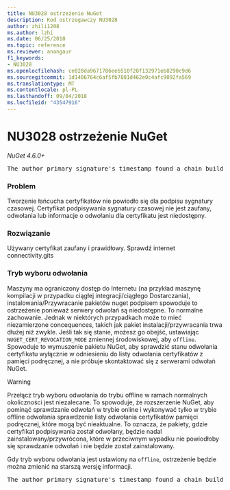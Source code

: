 ```yaml
---
title: NU3028 ostrzeżenie NuGet
description: Kod ostrzegawczy NU3028
author: zhili1208
ms.author: lzhi
ms.date: 06/25/2018
ms.topic: reference
ms.reviewer: anangaur
f1_keywords:
- NU3028
ms.openlocfilehash: ce028da9671786eeb510f28f132971eb8290c9d6
ms.sourcegitcommit: 1d1406764c6af5fb7801d462e0c4afc9092fa569
ms.translationtype: MT
ms.contentlocale: pl-PL
ms.lasthandoff: 09/04/2018
ms.locfileid: "43547916"
---
```

# <a name="nuget-warning-nu3028"></a>NU3028 ostrzeżenie NuGet

*NuGet 4.6.0+*

<pre>The author primary signature's timestamp found a chain building issue: The revocation function was unable to check revocation because the revocation server could not be reached. For more information, visit https://aka.ms/certificateRevocationMode</pre>

### <a name="issue"></a>Problem
Tworzenie łańcucha certyfikatów nie powiodło się dla podpisu sygnatury czasowej. Certyfikat podpisywania sygnatury czasowej nie jest zaufany, odwołania lub informacje o odwołaniu dla certyfikatu jest niedostępny.

### <a name="solution"></a>Rozwiązanie
Używany certyfikat zaufany i prawidłowy. Sprawdź internet connectivity.gits

### <a name="revocation-check-mode"></a>Tryb wyboru odwołania
Maszyny ma ograniczony dostęp do Internetu (na przykład maszynę kompilacji w przypadku ciągłej integracji/ciągłego Dostarczania), instalowania/Przywracanie pakietów nuget podpisem spowoduje to ostrzeżenie ponieważ serwery odwołań są niedostępne. To normalne zachowanie.
Jednak w niektórych przypadkach może to mieć niezamierzone concequences, takich jak pakiet instalacji/przywracania trwa dłużej niż zwykle. Jeśli tak się stanie, możesz go obejść, ustawiając `NUGET_CERT_REVOCATION_MODE` zmiennej środowiskowej, aby `offline`. Spowoduje to wymuszenie pakietu NuGet, aby sprawdzić stanu odwołania certyfikatu wyłącznie w odniesieniu do listy odwołania certyfikatów z pamięci podręcznej, a nie próbuje skontaktować się z serwerami odwołań NuGet.

> [!Warning]
> Przełącz tryb wyboru odwołania do trybu offline w ramach normalnych okoliczności jest niezalecane. To spowoduje, że rozszerzenie NuGet, aby pominąć sprawdzanie odwołań w trybie online i wykonywać tylko w trybie offline odwołania sprawdzenie listy odwołania certyfikatów pamięci podręcznej, które mogą być nieaktualne. To oznacza, że pakiety, gdzie certyfikat podpisywania został odwołany, będzie nadal zainstalowany/przywrócona, które w przeciwnym wypadku nie powiodłoby się sprawdzanie odwołań i nie będzie został zainstalowany.

Gdy tryb wyboru odwołania jest ustawiony na `offline`, ostrzeżenie będzie można zmienić na starszą wersję informacji.

<pre>The author primary signature's timestamp found a chain building issue: The revocation function was unable to check revocation because the certificate is not available in the cached certificate revocation list and NUGET_CERT_REVOCATION_MODE environment variable has been set to offline. For more information, visit https://aka.ms/certificateRevocationMode.</pre>
